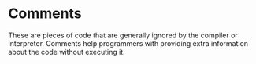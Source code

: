 # Comments

These are pieces of code that are generally ignored by the compiler or interpreter. Comments help programmers with providing extra information about the code without executing it.